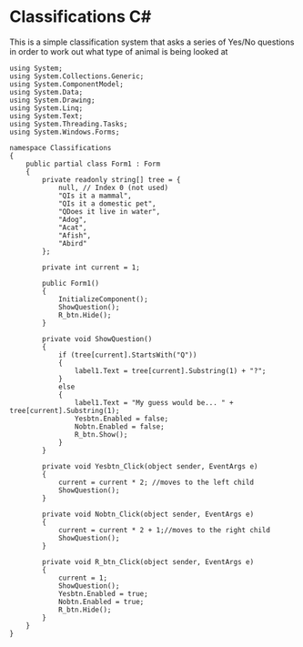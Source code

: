 # Classifications C#

This is a simple classification system that asks a series of Yes/No questions in order to work out what type of animal is being looked at 


    using System;
    using System.Collections.Generic;
    using System.ComponentModel;
    using System.Data;
    using System.Drawing;
    using System.Linq;
    using System.Text;
    using System.Threading.Tasks;
    using System.Windows.Forms;
    
    namespace Classifications
    {
        public partial class Form1 : Form
        {
            private readonly string[] tree = {
                null, // Index 0 (not used)
                "QIs it a mammal",
                "QIs it a domestic pet",
                "QDoes it live in water",
                "Adog",
                "Acat",
                "Afish",
                "Abird"
            };
    
            private int current = 1;
    
            public Form1()
            {
                InitializeComponent();
                ShowQuestion();
                R_btn.Hide();
            }
    
            private void ShowQuestion()
            {
                if (tree[current].StartsWith("Q"))
                {
                    label1.Text = tree[current].Substring(1) + "?";
                }
                else
                {
                    label1.Text = "My guess would be... " + tree[current].Substring(1);
                    Yesbtn.Enabled = false;
                    Nobtn.Enabled = false;
                    R_btn.Show();
                }
            }
    
            private void Yesbtn_Click(object sender, EventArgs e)
            {
                current = current * 2; //moves to the left child
                ShowQuestion();
            }
    
            private void Nobtn_Click(object sender, EventArgs e)
            {
                current = current * 2 + 1;//moves to the right child
                ShowQuestion();
            }
    
            private void R_btn_Click(object sender, EventArgs e)
            {
                current = 1;
                ShowQuestion();
                Yesbtn.Enabled = true;
                Nobtn.Enabled = true;
                R_btn.Hide();
            }
        }
    }
